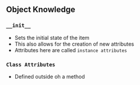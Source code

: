 ## Object Knowledge

### `__init__` 
* Sets the initial state of the item
* This also allows for the creation of new attributes
* Attributes here are called `instance attributes`

### `Class Attributes`
* Defined outside oh a method
